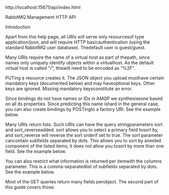 
http://localhost:15671/api/index.html

RabbitMQ Management HTTP API

Introduction

Apart from this help page, all URIs will serve only resourcesof type application/json, and will require HTTP basicauthentication (using the standard RabbitMQ user database). Thedefault user is guest/guest.

Many URIs require the name of a virtual host as part of thepath, since names only uniquely identify objects within a virtualhost. As the default virtual host is called "/", thiswill need to be encoded as "%2F".

PUTing a resource creates it. The JSON object you upload musthave certain mandatory keys (documented below) and may haveoptional keys. Other keys are ignored. Missing mandatory keysconstitute an error.

Since bindings do not have names or IDs in AMQP we synthesiseone based on all its properties. Since predicting this name ishard in the general case, you can also create bindings by POSTingto a factory URI. See the example below.

Many URIs return lists. Such URIs can have the query stringparameters sort and sort_reverseadded. sort allows you to select a primary field tosort by, and sort_reverse will reverse the sort orderif set to true. The sort parameter cancontain subfields separated by dots. This allows you to sort by anested component of the listed items; it does not allow you tosort by more than one field. See the example below.

You can also restrict what information is returned per itemwith the columns parameter. This is a comma-separatedlist of subfields separated by dots. See the example below.

Most of the GET queries return many fields perobject. The second part of this guide covers those.

